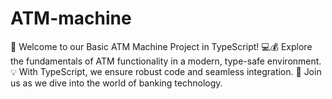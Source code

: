 # ATM-machine
🚀 Welcome to our Basic ATM Machine Project in TypeScript! 💻💰 Explore the fundamentals of ATM functionality in a modern, type-safe environment. 💡 With TypeScript, we ensure robust code and seamless integration. 💼 Join us as we dive into the world of banking technology.
